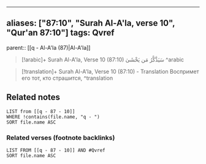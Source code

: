 
---
aliases: ["87:10", "Surah Al-A'la, verse 10", "Qur'an 87:10"]
tags: Qvref
---

parent:: [[q - Al-A'la (87)|Al-A'la]]

> [!arabic]+ Surah Al-A'la, Verse 10 (87:10)
> <span class="quran-arabic">سَيَذَّكَّرُ مَن يَخْشَىٰ</span>
^arabic

> [!translation]+ Surah Al-A'la, Verse 10 (87:10) - Translation
> Воспримет его тот, кто страшится,
^translation



## Related notes
```dataview
LIST from [[q - 87 - 10]]
WHERE !contains(file.name, "q - ")
SORT file.name ASC
```

### Related verses (footnote backlinks)
```dataview
LIST FROM [[q - 87 - 10]] AND #Qvref
SORT file.name ASC
```


